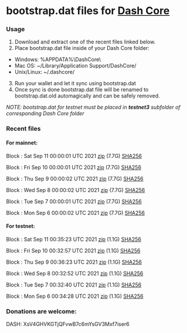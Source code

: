 # bootstrap.dat files for [Dash Core](https://github.com/dashpay/dash)

### Usage

1. Download and extract one of the recent files linked below.
2. Place bootstrap.dat file inside of your Dash Core folder:
 - Windows: %APPDATA%\DashCore\
 - Mac OS: ~/Library/Application Support/DashCore/
 - Unix/Linux: ~/.dashcore/
3. Run your wallet and let it sync using bootstrap.dat
4. Once sync is done bootstrap.dat file will be renamed to bootstrap.dat.old automagically and can be safely removed.

_NOTE: bootstrap.dat for testnet must be placed in **testnet3** subfolder of corresponding Dash Core folder_

### Recent files

#### For mainnet:

Block [](https://insight.dash.org/insight/block/): Sat Sep 11 00:00:01 UTC 2021 [zip](https://dash-bootstrap.ams3.digitaloceanspaces.com/mainnet/2021-09-11/bootstrap.dat.zip) (7.7G) [SHA256](https://dash-bootstrap.ams3.digitaloceanspaces.com/mainnet/2021-09-11/sha256.txt)

Block [](https://insight.dash.org/insight/block/): Fri Sep 10 00:00:01 UTC 2021 [zip](https://dash-bootstrap.ams3.digitaloceanspaces.com/mainnet/2021-09-10/bootstrap.dat.zip) (7.7G) [SHA256](https://dash-bootstrap.ams3.digitaloceanspaces.com/mainnet/2021-09-10/sha256.txt)

Block [](https://insight.dash.org/insight/block/): Thu Sep  9 00:00:02 UTC 2021 [zip](https://dash-bootstrap.ams3.digitaloceanspaces.com/mainnet/2021-09-09/bootstrap.dat.zip) (7.7G) [SHA256](https://dash-bootstrap.ams3.digitaloceanspaces.com/mainnet/2021-09-09/sha256.txt)

Block [](https://insight.dash.org/insight/block/): Wed Sep  8 00:00:02 UTC 2021 [zip](https://dash-bootstrap.ams3.digitaloceanspaces.com/mainnet/2021-09-08/bootstrap.dat.zip) (7.7G) [SHA256](https://dash-bootstrap.ams3.digitaloceanspaces.com/mainnet/2021-09-08/sha256.txt)

Block [](https://insight.dash.org/insight/block/): Tue Sep  7 00:00:01 UTC 2021 [zip](https://dash-bootstrap.ams3.digitaloceanspaces.com/mainnet/2021-09-07/bootstrap.dat.zip) (7.7G) [SHA256](https://dash-bootstrap.ams3.digitaloceanspaces.com/mainnet/2021-09-07/sha256.txt)

Block [](https://insight.dash.org/insight/block/): Mon Sep  6 00:00:02 UTC 2021 [zip](https://dash-bootstrap.ams3.digitaloceanspaces.com/mainnet/2021-09-06/bootstrap.dat.zip) (7.7G) [SHA256](https://dash-bootstrap.ams3.digitaloceanspaces.com/mainnet/2021-09-06/sha256.txt)


#### For testnet:

Block [](https://testnet-insight.dashevo.org/insight/block/): Sat Sep 11 00:35:23 UTC 2021 [zip](https://dash-bootstrap.ams3.digitaloceanspaces.com/testnet/2021-09-11/bootstrap.dat.zip) (1.1G) [SHA256](https://dash-bootstrap.ams3.digitaloceanspaces.com/testnet/2021-09-11/sha256.txt)

Block [](https://testnet-insight.dashevo.org/insight/block/): Fri Sep 10 00:32:57 UTC 2021 [zip](https://dash-bootstrap.ams3.digitaloceanspaces.com/testnet/2021-09-10/bootstrap.dat.zip) (1.1G) [SHA256](https://dash-bootstrap.ams3.digitaloceanspaces.com/testnet/2021-09-10/sha256.txt)

Block [](https://testnet-insight.dashevo.org/insight/block/): Thu Sep  9 00:36:23 UTC 2021 [zip](https://dash-bootstrap.ams3.digitaloceanspaces.com/testnet/2021-09-09/bootstrap.dat.zip) (1.1G) [SHA256](https://dash-bootstrap.ams3.digitaloceanspaces.com/testnet/2021-09-09/sha256.txt)

Block [](https://testnet-insight.dashevo.org/insight/block/): Wed Sep  8 00:32:52 UTC 2021 [zip](https://dash-bootstrap.ams3.digitaloceanspaces.com/testnet/2021-09-08/bootstrap.dat.zip) (1.1G) [SHA256](https://dash-bootstrap.ams3.digitaloceanspaces.com/testnet/2021-09-08/sha256.txt)

Block [](https://testnet-insight.dashevo.org/insight/block/): Tue Sep  7 00:32:40 UTC 2021 [zip](https://dash-bootstrap.ams3.digitaloceanspaces.com/testnet/2021-09-07/bootstrap.dat.zip) (1.1G) [SHA256](https://dash-bootstrap.ams3.digitaloceanspaces.com/testnet/2021-09-07/sha256.txt)

Block [](https://testnet-insight.dashevo.org/insight/block/): Mon Sep  6 00:34:28 UTC 2021 [zip](https://dash-bootstrap.ams3.digitaloceanspaces.com/testnet/2021-09-06/bootstrap.dat.zip) (1.1G) [SHA256](https://dash-bootstrap.ams3.digitaloceanspaces.com/testnet/2021-09-06/sha256.txt)


### Donations are welcome:

DASH: XsV4GHVKGTjQFvwB7c6mYsGV3Mxf7iser6
